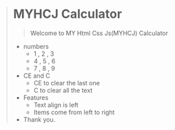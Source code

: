 > # MYHCJ Calculator
> > Welcome to MY Html Css Js(MYHCJ) Calculator
> - numbers
>   - 1 , 2 , 3 
>   - 4 , 5 , 6 
>   - 7 , 8 , 9 
>- CE and C
>    - CE to clear the last one
>    - C to clear all the text
>- Features
>   - Text align is left
>   - Items come from left to right
>- Thank you.
